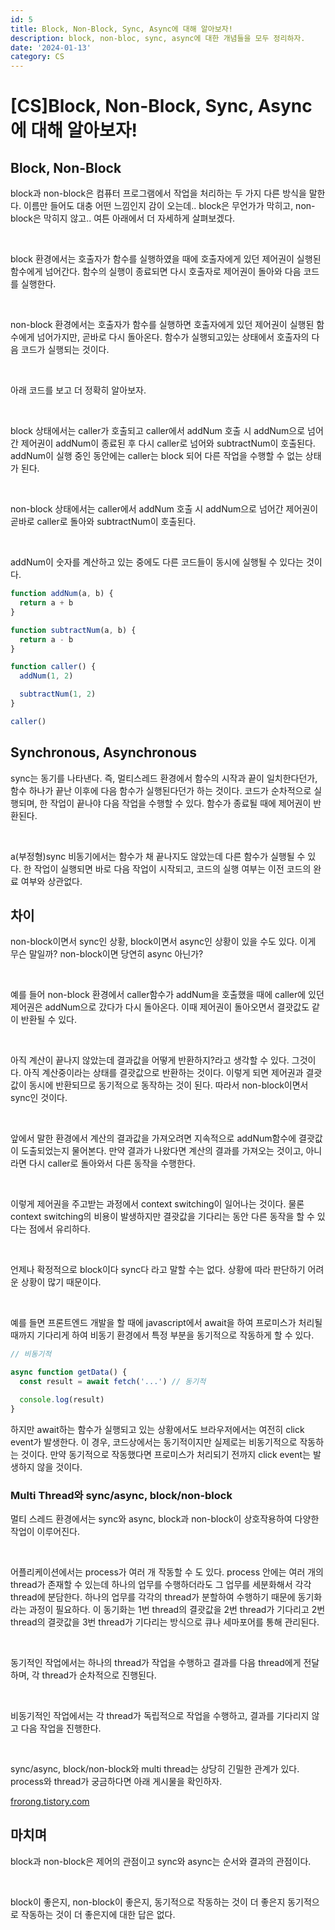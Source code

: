 ```yaml
---
id: 5
title: Block, Non-Block, Sync, Async에 대해 알아보자!
description: block, non-bloc, sync, async에 대한 개념들을 모두 정리하자.
date: '2024-01-13'
category: CS
---
```


# \[CS\]Block, Non-Block, Sync, Async에 대해 알아보자!

## Block, Non-Block

block과 non-block은 컴퓨터 프로그램에서 작업을 처리하는 두 가지 다른 방식을 말한다. 이름만 들어도 대충 어떤 느낌인지 감이 오는데.. block은 무언가가 막히고, non-block은 막히지 않고.. 여튼 아래에서 더 자세하게 살펴보겠다.

<br/>

block 환경에서는 호출자가 함수를 실행하였을 때에 호출자에게 있던 제어권이 실행된 함수에게 넘어간다. 함수의 실행이 종료되면 다시 호출자로 제어권이 돌아와 다음 코드를 실행한다.

<br/>

non-block 환경에서는 호출자가 함수를 실행하면 호출자에게 있던 제어권이 실행된 함수에게 넘어가지만, 곧바로 다시 돌아온다. 함수가 실행되고있는 상태에서 호출자의 다음 코드가 실행되는 것이다.

<br/>

아래 코드를 보고 더 정확히 알아보자.

<br/>

block 상태에서는 caller가 호출되고 caller에서 addNum 호출 시 addNum으로 넘어간 제어권이 addNum이 종료된 후 다시 caller로 넘어와 subtractNum이 호출된다. addNum이 실행 중인 동안에는 caller는 block 되어 다른 작업을 수행할 수 없는 상태가 된다.

<br/>

non-block 상태에서는 caller에서 addNum 호출 시 addNum으로 넘어간 제어권이 곧바로 caller로 돌아와 subtractNum이 호출된다.

<br/>

addNum이 숫자를 계산하고 있는 중에도 다른 코드들이 동시에 실행될 수 있다는 것이다.

```js
function addNum(a, b) {
  return a + b
}

function subtractNum(a, b) {
  return a - b
}

function caller() {
  addNum(1, 2)

  subtractNum(1, 2)
}

caller()
```

## Synchronous, Asynchronous

sync는 동기를 나타낸다. 즉, 멀티스레드 환경에서 함수의 시작과 끝이 일치한다던가, 함수 하나가 끝난 이후에 다음 함수가 실행된다던가 하는 것이다. 코드가 순차적으로 실행되며, 한 작업이 끝나야 다음 작업을 수행할 수 있다. 함수가 종료될 때에 제어권이 반환된다.

<br/>

a(부정형)sync 비동기에서는 함수가 채 끝나지도 않았는데 다른 함수가 실행될 수 있다. 한 작업이 실행되면 바로 다음 작업이 시작되고, 코드의 실행 여부는 이전 코드의 완료 여부와 상관없다.

## 차이

non-block이면서 sync인 상황, block이면서 async인 상황이 있을 수도 있다. 이게 무슨 말일까? non-block이면 당연히 async 아닌가?

<br/>

예를 들어 non-block 환경에서 caller함수가 addNum을 호출했을 때에 caller에 있던 제어권은 addNum으로 갔다가 다시 돌아온다. 이때 제어권이 돌아오면서 결괏값도 같이 반환될 수 있다.

<br/>

아직 계산이 끝나지 않았는데 결과값을 어떻게 반환하지?라고 생각할 수 있다. 그것이다. 아직 계산중이라는 상태를 결괏값으로 반환하는 것이다. 이렇게 되면 제어권과 결괏값이 동시에 반환되므로 동기적으로 동작하는 것이 된다. 따라서 non-block이면서 sync인 것이다.

<br/>

앞에서 말한 환경에서 계산의 결과값을 가져오려면 지속적으로 addNum함수에 결괏값이 도출되었는지 물어본다. 만약 결과가 나왔다면 계산의 결과를 가져오는 것이고, 아니라면 다시 caller로 돌아와서 다른 동작을 수행한다.

<br/>

이렇게 제어권을 주고받는 과정에서 context switching이 일어나는 것이다. 물론 context switching의 비용이 발생하지만 결괏값을 기다리는 동안 다른 동작을 할 수 있다는 점에서 유리하다.

<br/>

언제나 확정적으로 block이다 sync다 라고 말할 수는 없다. 상황에 따라 판단하기 어려운 상황이 많기 때문이다.

<br/>

예를 들면 프론트엔드 개발을 할 때에 javascript에서 await을 하여 프로미스가 처리될 때까지 기다리게 하여 비동기 환경에서 특정 부분을 동기적으로 작동하게 할 수 있다.

```js
// 비동기적

async function getData() {
  const result = await fetch('...') // 동기적

  console.log(result)
}
```

하지만 await하는 함수가 실행되고 있는 상황에서도 브라우저에서는 여전히 click event가 발생한다. 이 경우, 코드상에서는 동기적이지만 실제로는 비동기적으로 작동하는 것이다. 만약 동기적으로 작동했다면 프로미스가 처리되기 전까지 click event는 발생하지 않을 것이다.

### Multi Thread와 sync/async, block/non-block

멀티 스레드 환경에서는 sync와 async, block과 non-block이 상호작용하여 다양한 작업이 이루어진다.

<br/>

어플리케이션에서는 process가 여러 개 작동할 수 도 있다. process 안에는 여러 개의 thread가 존재할 수 있는데 하나의 업무를 수행하더라도 그 업무를 세분화해서 각각 thread에 분담한다. 하나의 업무를 각각의 thread가 분할하여 수행하기 때문에 동기화라는 과정이 필요하다. 이 동기화는 1번 thread의 결괏값을 2번 thread가 기다리고 2번 thread의 결괏값을 3번 thread가 기다리는 방식으로 큐나 세마포어를 통해 관리된다.

<br/>

동기적인 작업에서는 하나의 thread가 작업을 수행하고 결과를 다음 thread에게 전달하며, 각 thread가 순차적으로 진행된다.

<br/>

비동기적인 작업에서는 각 thread가 독립적으로 작업을 수행하고, 결과를 기다리지 않고 다음 작업을 진행한다.

<br/>

sync/async, block/non-block와 multi thread는 상당히 긴밀한 관계가 있다. process와 thread가 궁금하다면 아래 게시물을 확인하자.

[frorong.tistory.com](https://frorong.tistory.com/entry/OS-Process%EC%99%80-Thread%EA%B0%80-%EB%AC%B4%EC%97%87%EC%9D%BC%EA%B9%8C)

## 마치며

block과 non-block은 제어의 관점이고 sync와 async는 순서와 결과의 관점이다.

<br/>

block이 좋은지, non-block이 좋은지, 동기적으로 작동하는 것이 더 좋은지 동기적으로 작동하는 것이 더 좋은지에 대한 답은 없다.
